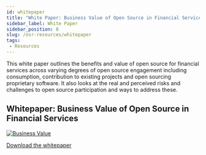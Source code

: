 ```yaml
---
id: whitepaper
title: "White Paper: Business Value of Open Source in Financial Services"
sidebar_label: White Paper
sidebar_position: 8
slug: /osr-resources/whitepaper
tags:
 - Resources
---
```


This white paper outlines the benefits and value of open source for financial services across varying degrees of open source engagement including consumption, contribution to existing projects and open sourcing proprietary software. It also looks at the real and perceived risks and challenges to open source participation and ways to address these.

## Whitepaper: Business Value of Open Source in Financial Services

[![Business Value](/img/resources/finos-business-value-of-open-source.png)](/pdf/FINOS-business-value-of-open-source.pdf)

[Download the whitepaper](/pdf/FINOS-business-value-of-open-source.pdf)
